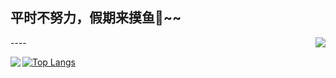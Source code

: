## 平时不努力，假期来摸鱼🐣~~

<img align="right" src="https://count.getloli.com/get/@:Polumm?theme=moebooru">
----

[![Top Langs](https://github-readme-stats.vercel.app/api/top-langs/?username=Polumm)](https://github.com/Polumm/)
<img align="left" src="https://github-readme-stats-hassan.vercel.app/api?username=Polumm&theme=default_repocard&show_icons=true&count_private=true">
